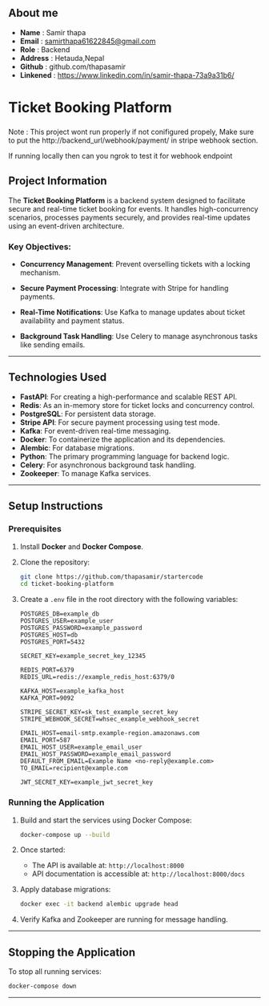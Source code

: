 ## About me
- **Name** : Samir thapa
- **Email** : samirthapa61622845@gmail.com
- **Role** : Backend 
- **Address** : Hetauda,Nepal
- **Github** : github.com/thapasamir
- **Linkened** : https://www.linkedin.com/in/samir-thapa-73a9a31b6/



# Ticket Booking Platform

###
Note : This project wont run properly if not conifigured propely, Make sure to put the http://backend_url/webhook/payment/ in stripe webhook section. 

If running locally then can you ngrok to test it for webhook endpoint
## Project Information

The **Ticket Booking Platform** is a backend system designed to facilitate secure and real-time ticket booking for events. It handles high-concurrency scenarios, processes payments securely, and provides real-time updates using an event-driven architecture.

### Key Objectives:
- **Concurrency Management**: Prevent overselling tickets with a locking mechanism.
- **Secure Payment Processing**: Integrate with Stripe for handling payments.
- **Real-Time Notifications**: Use Kafka to manage updates about ticket availability and payment status.

- **Background Task Handling**: Use Celery to manage asynchronous tasks like sending emails.


---

## Technologies Used

- **FastAPI**: For creating a high-performance and scalable REST API.
- **Redis**: As an in-memory store for ticket locks and concurrency control.
- **PostgreSQL**: For persistent data storage.
- **Stripe API**: For secure payment processing using test mode.
- **Kafka**: For event-driven real-time messaging.
- **Docker**: To containerize the application and its dependencies.
- **Alembic**: For database migrations.
- **Python**: The primary programming language for backend logic.
- **Celery**: For asynchronous background task handling.
- **Zookeeper**: To manage Kafka services.

---

## Setup Instructions

### Prerequisites

1. Install **Docker** and **Docker Compose**.
2. Clone the repository:

   ```bash
   git clone https://github.com/thapasamir/startercode
   cd ticket-booking-platform
   ```

3. Create a `.env` file in the root directory with the following variables:

   ```env
   POSTGRES_DB=example_db
   POSTGRES_USER=example_user
   POSTGRES_PASSWORD=example_password
   POSTGRES_HOST=db
   POSTGRES_PORT=5432

   SECRET_KEY=example_secret_key_12345

   REDIS_PORT=6379
   REDIS_URL=redis://example_redis_host:6379/0

   KAFKA_HOST=example_kafka_host
   KAFKA_PORT=9092

   STRIPE_SECRET_KEY=sk_test_example_secret_key
   STRIPE_WEBHOOK_SECRET=whsec_example_webhook_secret

   EMAIL_HOST=email-smtp.example-region.amazonaws.com
   EMAIL_PORT=587
   EMAIL_HOST_USER=example_email_user
   EMAIL_HOST_PASSWORD=example_email_password
   DEFAULT_FROM_EMAIL=Example Name <no-reply@example.com>
   TO_EMAIL=recipient@example.com

   JWT_SECRET_KEY=example_jwt_secret_key

   ```

### Running the Application

1. Build and start the services using Docker Compose:

   ```bash
   docker-compose up --build
   ```

2. Once started:
   - The API is available at: `http://localhost:8000`
   - API documentation is accessible at: `http://localhost:8000/docs`

3. Apply database migrations:

   ```bash
   docker exec -it backend alembic upgrade head
   ```

4. Verify Kafka and Zookeeper are running for message handling.

---

## Stopping the Application

To stop all running services:

```bash
docker-compose down
```

---